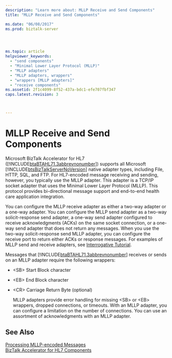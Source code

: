 ```yaml
---
description: "Learn more about: MLLP Receive and Send Components"
title: "MLLP Receive and Send Components"

ms.date: "06/08/2017"
ms.prod: biztalk-server




ms.topic: article
helpviewer_keywords: 
  - "send components"
  - "Minimal Lower Layer Protocol (MLLP)"
  - "MLLP adapters"
  - "MLLP adapters, wrappers"
  - "wrappers [MLLP adapters]"
  - "receive components"
ms.assetid: 2f1c4099-8f52-437a-bdc1-efe707fbf347
caps.latest.revision: 3



---
```

# MLLP Receive and Send Components
Microsoft BizTalk Accelerator for HL7 ([!INCLUDE[btaBTAHL71.3abbrevnonumber](../../includes/btabtahl71-3abbrevnonumber-md.md)]) supports all Microsoft [!INCLUDE[btsBizTalkServerNoVersion](../../includes/btsbiztalkservernoversion-md.md)] native adapter types, including File, HTTP, SQL, and FTP. For HL7-encoded message receiving and sending, however, you typically use the MLLP adapter. This adapter is a TCP/IP socket adapter that uses the Minimal Lower Layer Protocol (MLLP). This protocol provides bi-directional message support and end-to-end health care application integration.  
  
 You can configure the MLLP receive adapter as either a two-way adapter or a one-way adapter. You can configure the MLLP send adapter as a two-way solicit-response send adapter, a one-way send adapter configured to receive acknowledgments (ACKs) on the same socket connection, or a one-way send adapter that does not return any messages. When you use the two-way solicit-response send MLLP adapter, you can configure the receive port to return either ACKs or response messages. For examples of MLLP send and receive adapters, see [Interrogative Tutorial](../../adapters-and-accelerators/accelerator-hl7/interrogative-tutorial.md).  
  
 Messages that [!INCLUDE[btaBTAHL71.3abbrevnonumber](../../includes/btabtahl71-3abbrevnonumber-md.md)] receives or sends on an MLLP adapter require the following wrappers:  
  
- \<SB\> Start Block character  
  
- \<EB\> End Block character  
  
- \<CR\> Carriage Return Byte (optional)  
  
  MLLP adapters provide error handling for missing \<SB\> or \<EB\> wrappers, dropped connections, or timeouts. With an MLLP adapter, you can configure a limitation on the number of connections. You can use an assortment of acknowledgments with an MLLP adapter.  
  
## See Also  
 [Processing MLLP-encoded Messages](../../adapters-and-accelerators/accelerator-hl7/processing-mllp-encoded-messages.md)   
 [BizTalk Accelerator for HL7 Components](../../adapters-and-accelerators/accelerator-hl7/biztalk-accelerator-for-hl7-components.md)
